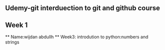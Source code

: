 ##  Udemy-git interduection to git and github course
##  Week 1
**  Name:wijdan abdullh
** Week3:
   introdution to python:numbers and strings 
